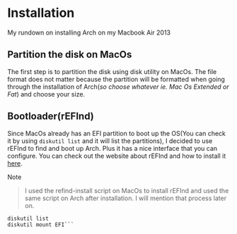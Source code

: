 # Installation
My rundown on installing Arch on my Macbook Air 2013

## Partition the disk on MacOs
The first step is to partition the disk using disk utility on MacOs. The file
format does not matter because the partition will be formatted when going
through the installation of Arch(*so choose whatever ie. Mac Os Extended or Fat*) and choose your size.

## Bootloader(rEFInd)
Since MacOs already has an EFI partition to boot up the OS(You can check it by
using `diskutil list` and it will list the partitions), I decided to use rEFInd
to find and boot up Arch. Plus it has a nice interface that you can configure.
You can check out the website about rEFInd and how to install it [here](http://www.rodsbooks.com/refind/).

Note
>I used the refind-install script on MacOs to install rEFInd and used the same script on Arch after installation. I will mention that process later on.

```Some useful commands
diskutil list
diskutil mount EFI```
